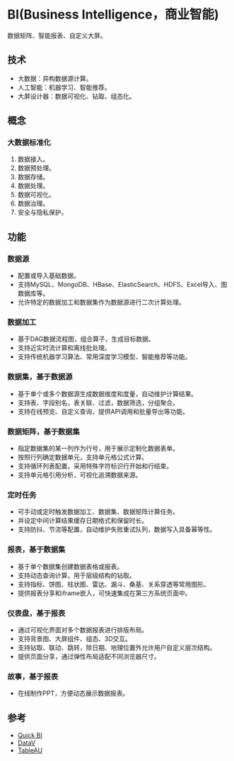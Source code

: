 # BI(Business Intelligence，商业智能)

数据矩阵、智能报表、自定义大屏。

## 技术

- 大数据：异构数据源计算。
- 人工智能：机器学习、智能推荐。
- 大屏设计器：数据可视化、钻取、组态化。

## 概念

### 大数据标准化
1. 数据接入。
2. 数据预处理。
3. 数据存储。
4. 数据处理。
5. 数据可视化。
6. 数据治理。
7. 安全与隐私保护。

## 功能

### 数据源
- 配置或导入基础数据。
- 支持MySQL、MongoDB、HBase、ElasticSearch、HDFS、Excel导入、图数据库等。
- 允许特定的数据加工和数据集作为数据源进行二次计算处理。

### 数据加工
- 基于DAG数据流程图，组合算子，生成目标数据。
- 支持近实时流计算和离线批处理。
- 支持传统机器学习算法、常用深度学习模型、智能推荐等功能。

### 数据集，基于数据源
- 基于单个或多个数据源生成数据维度和度量，自动维护计算结果。
- 支持表、字段别名，表关联、过滤，数据筛选，分组聚合。
- 支持在线预览、自定义查询，提供API调用和批量导出等功能。

### 数据矩阵，基于数据集
- 指定数据集的某一列作为行号，用于展示定制化数据表单。
- 按照行列确定数据单元，支持单元格公式计算。
- 支持循环列表配置，采用特殊字符标识行开始和行结束。
- 支持单元格引用分析，可视化追溯数据来源。

### 定时任务
- 可手动或定时触发数据加工、数据集、数据矩阵计算任务。
- 并设定中间计算结果缓存日期格式和保留时长。
- 支持防抖、节流等配置，自动维护失败重试队列，数据写入具备幂等性。

### 报表，基于数据集
- 基于单个数据集创建数据表格或报表。
- 支持动态查询计算，用于层级结构的钻取。
- 支持指标、饼图、柱状图、雷达、漏斗、桑基、关系穿透等常用图形。
- 提供报表分享和iframe嵌入，可快速集成在第三方系统页面中。

### 仪表盘，基于报表
- 通过可视化界面对多个数据报表进行排版布局。
- 支持背景图、大屏组件、组态、3D交互。
- 支持钻取、联动、跳转，除日期、地理位置外允许用户自定义层次结构。
- 提供页面分享，通过弹性布局适配不同浏览器尺寸。

### 故事，基于报表
- 在线制作PPT，方便动态展示数据报表。

## 参考
- [Quick BI](https://space.bilibili.com/489439272/channel/detail?cid=152024)
- [DataV](https://www.bilibili.com/video/BV1Xi4y1s7R6)
- [TableAU](https://www.bilibili.com/video/BV1E4411B7ef)

